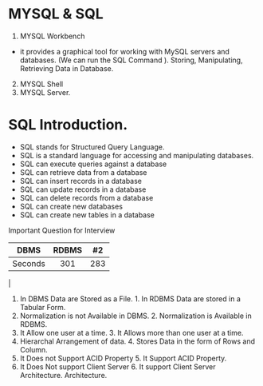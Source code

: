 # MYSQL & SQL

1. MYSQL Workbench
  - it provides a graphical tool for working with MySQL servers and databases. (We can run the SQL Command ). Storing,
      Manipulating, Retrieving Data in Database.

2. MYSQL Shell
3. MYSQL Server.

# SQL Introduction.
-  SQL stands for Structured Query Language.
-  SQL is a standard language for accessing and manipulating databases.
- SQL can execute queries against a database
- SQL can retrieve data from a database
- SQL can insert records in a database
- SQL can update records in a database
- SQL can delete records from a database
- SQL can create new databases
- SQL can create new tables in a database


Important Question for Interview

| DBMS | RDBMS    | #2    |
| :-----: | :---: | :---: |
| Seconds | 301   | 283   |

| 
1. In DBMS Data are Stored as a File. 1. In RDBMS Data are stored in a Tabular
Form.
2. Normalization is not Available in DBMS. 2. Normalization is Available in RDBMS.
3. It Allow one user at a time. 3. It Allows more than one user at a time.
4. Hierarchal Arrangement of data. 4. Stores Data in the form of Rows and
Column.
5. It Does not Support ACID Property 5. It Support ACID Property.
6. It Does Not support Client Server 6. It support Client Server
Architecture. Architecture.